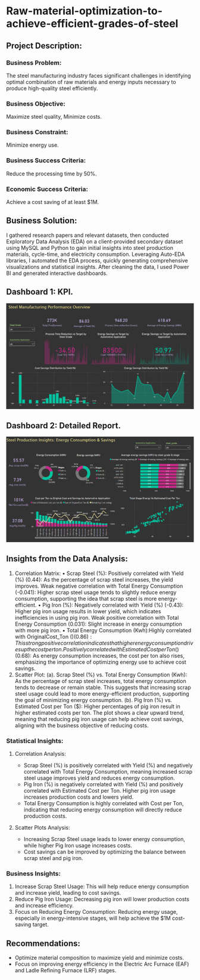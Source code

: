 # Raw-material-optimization-to-achieve-efficient-grades-of-steel
## Project Description:
### Business Problem:
The steel manufacturing industry faces significant challenges in identifying optimal combination of raw materials and energy inputs necessary to produce high-quality steel efficiently.
### Business Objective: 
Maximize steel quality, Minimize costs.
### Business Constraint: 
Minimize energy use.
### Business Success Criteria: 
Reduce the processing time by 50%.
### Economic Success Criteria: 
Achieve a cost saving of at least $1M.
## Business Solution:
I gathered research papers and relevant datasets, then conducted Exploratory Data Analysis (EDA) on a client-provided secondary dataset using MySQL and Python to gain initial insights into steel production materials, cycle-time, and electricity consumption. Leveraging Auto-EDA libraries, I automated the EDA process, quickly generating comprehensive visualizations and statistical insights. After cleaning the data, I used Power BI and generated interactive dashboards.
## Dashboard 1: KPI.
![alt text](https://github.com/Subham1702/Raw-material-optimization-to-achieve-efficient-grades-of-steel/blob/main/Screenshot%20(368).png)

## Dashboard 2: Detailed Report.
![alt text](https://github.com/Subham1702/Raw-material-optimization-to-achieve-efficient-grades-of-steel/blob/main/Screenshot%20(367).png)

## Insights from the Data Analysis:
1. Correlation Matrix:
      • Scrap Steel (%): Positively correlated with Yield (%) (0.44): As the percentage of scrap steel increases, the yield improves. Weak negative correlation with Total Energy Consumption (-0.041): Higher scrap steel usage tends to slightly reduce energy consumption, supporting the idea that scrap steel is more energy-efficient.
      • Pig Iron (%): Negatively correlated with Yield (%) (-0.43): Higher pig iron usage results in lower yield, which indicates inefficiencies in using pig iron. Weak positive correlation with Total Energy Consumption (0.031): Slight increase in energy consumption with more pig iron.
      • Total Energy Consumption (Kwh):Highly correlated with OriginalCost_Ton ($) (0.86): This strong positive correlation indicates that higher energy consumption drives up the cost per ton. Positively correlated with Estimated Cost per Ton ($) (0.68): As energy consumption increases, the cost per ton also rises, emphasizing the importance of optimizing energy use to achieve cost savings.
2. Scatter Plot:
   (a). Scrap Steel (%) vs. Total Energy Consumption (Kwh): As the percentage of scrap steel increases, total energy consumption tends to decrease or remain stable. This suggests that increasing scrap steel usage could lead to more energy-efficient production, supporting the goal of minimizing energy consumption.
   (b). Pig Iron (%) vs. Estimated Cost per Ton ($): Higher percentages of pig iron result in higher estimated costs per ton. The plot shows a clear upward trend, meaning that reducing pig iron usage can help achieve cost savings, aligning with the business objective of reducing costs.

### Statistical Insights:
1. Correlation Analysis:
   - Scrap Steel (%) is positively correlated with Yield (%) and negatively correlated with Total Energy Consumption, meaning increased scrap steel usage improves yield and reduces energy consumption.
   - Pig Iron (%) is negatively correlated with Yield (%) and positively correlated with Estimated Cost per Ton. Higher pig iron usage increases production costs and lowers yield.
   - Total Energy Consumption is highly correlated with Cost per Ton, indicating that reducing energy consumption will directly reduce production costs.

2. Scatter Plots Analysis:
   - Increasing Scrap Steel usage leads to lower energy consumption, while higher Pig Iron usage increases costs.
   - Cost savings can be improved by optimizing the balance between scrap steel and pig iron.
  
### Business Insights:
1. Increase Scrap Steel Usage: This will help reduce energy consumption and increase yield, leading to cost savings.
2. Reduce Pig Iron Usage: Decreasing pig iron will lower production costs and increase efficiency.
3. Focus on Reducing Energy Consumption: Reducing energy usage, especially in energy-intensive stages, will help achieve the $1M cost-saving target.

## Recommendations:
- Optimize material composition to maximize yield and minimize costs.
- Focus on improving energy efficiency in the Electric Arc Furnace (EAF) and Ladle Refining Furnace (LRF) stages.




